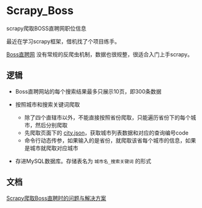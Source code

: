 # Scrapy_Boss
 scrapy爬取BOSS直聘网职位信息

最近在学习scrapy框架，借机找了个项目练手。

[Boss直聘网](https://www.zhipin.com/) 没有常规的反爬虫机制，数据也很规整，很适合入门上手scrapy。

## 逻辑

- Boss直聘网站的每个搜索结果最多只展示10页，即300条数据

  

- 按照城市和搜索关键词爬取

  - 除了四个直辖市以外，不能直接按照省份爬取，只能遍历省份下的每个城市，然后分别爬取
  - 先爬取页面下的 [city.json](https://www.zhipin.com/wapi/zpCommon/data/city.json)，获取城市列表数据和对应的查询编号code
  - 命令行动态传参，如果输入的是省份，就爬取该省每个城市的信息，如果是城市就爬取对应城市

  

- 存进MySQL数据库。存储表名为 `城市名_搜索关键词` 的形式

## 文档

[Scrapy爬取Boss直聘时的问题与解决方案](https://merelysmile.github.io/2019-08-03/scrapy_boss/)

